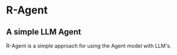# R-Agent
## A simple LLM Agent

R-Agent is a simple approach for using the Agent model with LLM's.
